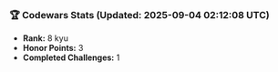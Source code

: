 ### 🏆 Codewars Stats (Updated: 2025-09-04 02:12:08 UTC)

- **Rank:** 8 kyu
- **Honor Points:** 3
- **Completed Challenges:** 1
